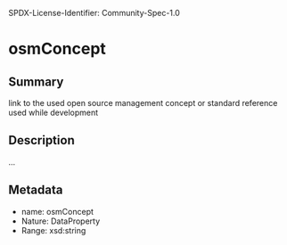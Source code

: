 SPDX-License-Identifier: Community-Spec-1.0

# osmConcept

## Summary

link to the used open source management concept or standard reference used while development

## Description

...

## Metadata

- name: osmConcept
- Nature: DataProperty
- Range: xsd:string
